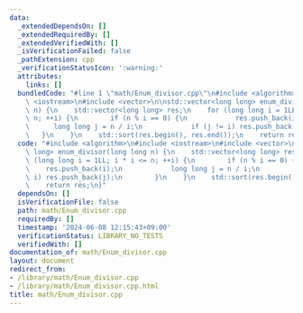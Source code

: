 ```yaml
---
data:
  _extendedDependsOn: []
  _extendedRequiredBy: []
  _extendedVerifiedWith: []
  _isVerificationFailed: false
  _pathExtension: cpp
  _verificationStatusIcon: ':warning:'
  attributes:
    links: []
  bundledCode: "#line 1 \"math/Enum_divisor.cpp\"\n#include <algorithm>\n#include\
    \ <iostream>\n#include <vector>\n\nstd::vector<long long> enum_divisor(long long\
    \ n) {\n    std::vector<long long> res;\n    for (long long i = 1LL; i * i <=\
    \ n; ++i) {\n        if (n % i == 0) {\n            res.push_back(i);\n      \
    \      long long j = n / i;\n            if (j != i) res.push_back(j);\n     \
    \   }\n    }\n    std::sort(res.begin(), res.end());\n    return res;\n}\n"
  code: "#include <algorithm>\n#include <iostream>\n#include <vector>\n\nstd::vector<long\
    \ long> enum_divisor(long long n) {\n    std::vector<long long> res;\n    for\
    \ (long long i = 1LL; i * i <= n; ++i) {\n        if (n % i == 0) {\n        \
    \    res.push_back(i);\n            long long j = n / i;\n            if (j !=\
    \ i) res.push_back(j);\n        }\n    }\n    std::sort(res.begin(), res.end());\n\
    \    return res;\n}"
  dependsOn: []
  isVerificationFile: false
  path: math/Enum_divisor.cpp
  requiredBy: []
  timestamp: '2024-06-08 12:15:43+09:00'
  verificationStatus: LIBRARY_NO_TESTS
  verifiedWith: []
documentation_of: math/Enum_divisor.cpp
layout: document
redirect_from:
- /library/math/Enum_divisor.cpp
- /library/math/Enum_divisor.cpp.html
title: math/Enum_divisor.cpp
---
```

